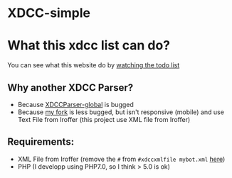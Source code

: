 # XDCC-simple

# What this xdcc list can do?
You can see what this website do by [watching the todo list](TODO.md)

## Why another XDCC Parser?

- Because [XDCCParser-global](https://github.com/nitmir/XDCCParser-global) is bugged
- Because [my fork](https://github.com/Kcchouette/XDCCParser) is less bugged, but isn't responsive (mobile) and use Text File from Iroffer (this project use XML file from Iroffer)

## Requirements:

- XML File from Iroffer (remove the `#` from `#xdccxmlfile mybot.xml` [here](https://github.com/dinoex/iroffer-dinoex/blob/master/sample.config#L108))
- PHP (I developp using PHP7.0, so I think > 5.0 is ok)
